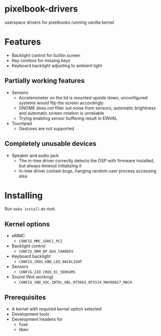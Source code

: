 # pixelbook-drivers
userspace drivers for pixelbooks running vanilla kernel

# Features

 * Backlight control for bulitin screen
 * Key combos for missing keys
 * Keyboard backlight adjusting to ambient light

## Partially working features

 * Sensors
   - Accelerometer on the lid is mounted upside down, unconfigured systems would flip the screen accordingly
   - GNOME does not filter out noise from sensors, automatic brightness and automatic screen rotation is unreliable
   - Trying enabling sensor buffering result in EINVAL
 * Touchpad
   - Gestures are not supported

## Completely unusable devices

 * Speaker and audio jack
   - The in-tree driver correctly detects the DSP with firmware installed, but always timeout initializing it
   - In-tree driver contain bugs, hanging random user process accessing alsa

# Installing

Run `make install` as root.

## Kernel options

 * eMMC
   - `CONFIG_MMC_SDHCI_PCI`
 * Backlight control
   - `CONFIG_DRM_DP_AUX_CHARDEV`
 * Keyboard backlight
   - `CONFIG_CROS_KBD_LED_BACKLIGHT`
 * Sensors
   - `CONFIG_IIO_CROS_EC_SENSORS`
 * Sound (Not working)
   - `CONFIG_SND_SOC_INTEL_KBL_RT5663_RT5514_MAX98927_MACH`

## Prerequisites

 * A kernel with required kernel option selected
 * Development tools
 * Development headers for
   - fuse
   - libev
